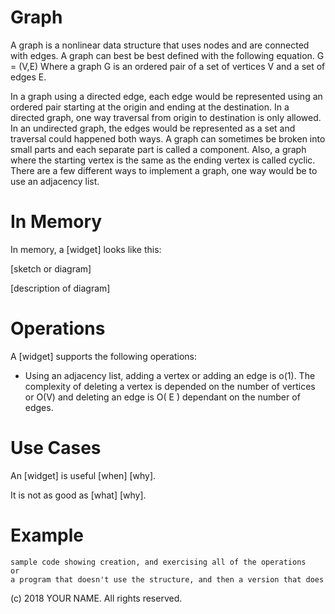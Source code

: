 # Graph

A graph is a nonlinear data structure that uses nodes and are connected with edges. A graph can best be best defined with the following equation. G = (V,E) Where a graph G is an ordered pair of a set of vertices V and a set of edges E. 

In a graph using a directed edge, each edge would be represented using an ordered pair starting at the origin and ending at the destination. In a directed graph, one way traversal from origin to destination is only allowed.  In an undirected graph, the edges would be represented as a set and traversal could happened both ways. A graph can sometimes be broken into small parts and each separate part is called a component. Also, a graph where the starting vertex is the same as the ending vertex is called cyclic. There are a few different ways to implement a graph, one way would be to use an adjacency list.   
# In Memory

In memory, a \[widget\] looks like this:

\[sketch or diagram\]

\[description of diagram\]

# Operations

A \[widget\] supports the following operations:

* Using an adjacency list, adding a vertex or adding an edge is o(1).
The complexity of deleting a vertex is depended on the number of vertices or O(V) and deleting an edge is O( E ) dependant on the number of edges. 


# Use Cases

An \[widget\] is useful \[when\] \[why\].

It is not as good as \[what] \[why\].

# Example

```
sample code showing creation, and exercising all of the operations
or
a program that doesn't use the structure, and then a version that does
```

(c) 2018 YOUR NAME. All rights reserved.

